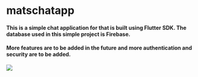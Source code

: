 # matschatapp
#### This is a simple chat application for that is built using Flutter SDK. The database used in this simple project is Firebase. 
#### More features are to be added in the future and more authentication and security are to be added.

![](https://imgur.com/ygAe9Od)
